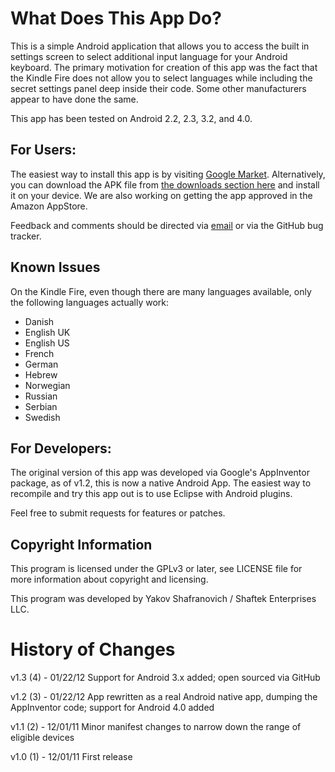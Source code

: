 What Does This App Do?
======================
This is a simple Android application that allows you to access the built in settings screen to select additional input language for your Android keyboard.
The primary motivation for creation of this app was the fact that the Kindle Fire does not allow you to select languages while including the secret settings
panel deep inside their code. Some other manufacturers appear to have done the same.

This app has been tested on Android 2.2, 2.3, 3.2, and 4.0.

For Users:
----------
The easiest way to install this app is by visiting [Google Market](https://market.android.com/details?id=appinventor.ai_yakov.LanguageSettings). Alternatively,
you can download the APK file from [the downloads section here](https://github.com/shaftekbiz/android-language-settings-app/downloads) and install it on your device. We are also working on getting the app approved in the Amazon AppStore.

Feedback and comments should be directed via [email](mailto:android-dev@shaftek.biz) or via the GitHub bug tracker.

Known Issues
------------
On the Kindle Fire, even though there are many languages available, only the following
languages actually work: 
*   Danish
*   English UK
*   English US
*   French
*   German
*   Hebrew
*   Norwegian
*   Russian
*   Serbian
*   Swedish

For Developers:
---------------

The original version of this app was developed via Google's AppInventor package, as of v1.2, this
is now a native Android App. The easiest way to recompile and try this app out is to use Eclipse with Android
plugins.

Feel free to submit requests for features or patches.

Copyright Information
---------------------
This program is licensed under the GPLv3 or later, see LICENSE file for more information
about copyright and licensing.

This program was developed by Yakov Shafranovich / Shaftek Enterprises LLC.

History of Changes
==================
v1.3 (4) - 01/22/12
Support for Android 3.x added; open sourced via GitHub

v1.2 (3) - 01/22/12
App rewritten as a real Android native app, dumping the AppInventor code; support for Android 4.0 added

v1.1 (2) - 12/01/11
Minor manifest changes to narrow down the range of eligible devices

v1.0 (1) - 12/01/11
First release